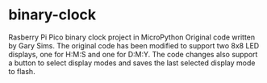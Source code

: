 # binary-clock
Rasberry Pi Pico binary clock project in MicroPython
Original code written by Gary Sims. The original code has been modified to support two 8x8 LED displays, one for H:M:S
and one for D:M:Y. The code changes also support a button to select display modes and saves the last selected 
display mode to flash.
